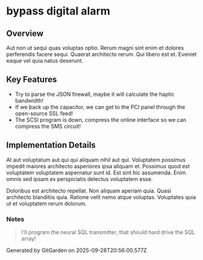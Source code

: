 # bypass digital alarm

## Overview
Aut non ut sequi quas voluptas optio. Rerum magni sint enim et dolores perferendis facere sequi. Quaerat architecto rerum. Qui libero est et. Eveniet eaque vel quia natus deserunt.

## Key Features
- Try to parse the JSON firewall, maybe it will calculate the haptic bandwidth!
- If we back up the capacitor, we can get to the PCI panel through the open-source SSL feed!
- The SCSI program is down, compress the online interface so we can compress the SMS circuit!

## Implementation Details
At aut voluptatum aut qui qui aliquam nihil aut qui. Voluptatem possimus impedit maiores architecto asperiores ipsa aliquam et. Possimus quod est voluptatem voluptatem aspernatur sunt id. Est sint hic assumenda. Enim omnis sed ipsam ex perspiciatis delectus voluptatem esse.
 Doloribus est architecto repellat. Non aliquam aperiam quia. Quasi architecto blanditiis quia. Ratione velit nemo atque voluptas. Voluptates quia ut et voluptatem rerum dolorum.

### Notes
> I'll program the neural SQL transmitter, that should hard drive the SQL array!

Generated by GitGarden on 2025-09-28T20:56:00.577Z